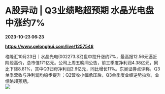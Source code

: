 # A股异动 | Q3业绩略超预期 水晶光电盘中涨约7%

**2023-10-23 06:23**

**https://www.gelonghui.com/live/1257548**

格隆汇10月23日｜水晶光电(002273.SZ)盘中拉升涨约7%，最高报12.56元逼近阶段高价，总市值171亿元。公司上周五晚间公告，前三季度净利润4.38亿元，同比下降8.81%，其中Q3归母净利润2.6亿元，同比增长11%。东吴证券点评称，Q3单季营收与净利润均稳步提升；Q2营收小幅承压后，Q3单季度业绩逆势拉涨，业绩略超预期。  
![](https://img5.gelonghui.com/live/27024-9c983ac7-38dd-49d0-a237-c510c2047439.png)